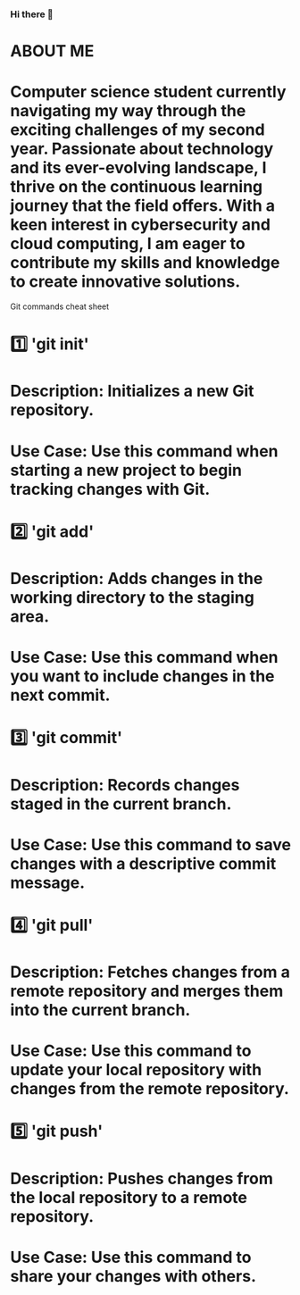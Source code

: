 ### Hi there 👋


# ABOUT ME

# Computer science student currently navigating my way through the exciting challenges of my second year. Passionate about technology and its ever-evolving landscape, I thrive on the continuous learning journey that the field offers. With a keen interest in cybersecurity and cloud computing, I am eager to contribute my skills and knowledge to create innovative solutions.


Git commands cheat sheet 

# 1️⃣ 'git init'
# Description: Initializes a new Git repository.
# Use Case: Use this command when starting a new project to begin tracking changes with Git.

# 2️⃣ 'git add'
# Description: Adds changes in the working directory to the staging area.
# Use Case: Use this command when you want to include changes in the next commit.

# 3️⃣ 'git commit'
# Description: Records changes staged in the current branch.
# Use Case: Use this command to save changes with a descriptive commit message.

# 4️⃣ 'git pull'
# Description: Fetches changes from a remote repository and merges them into the current branch.
# Use Case: Use this command to update your local repository with changes from the remote repository.

# 5️⃣ 'git push'
# Description: Pushes changes from the local repository to a remote repository.
# Use Case: Use this command to share your changes with others.

